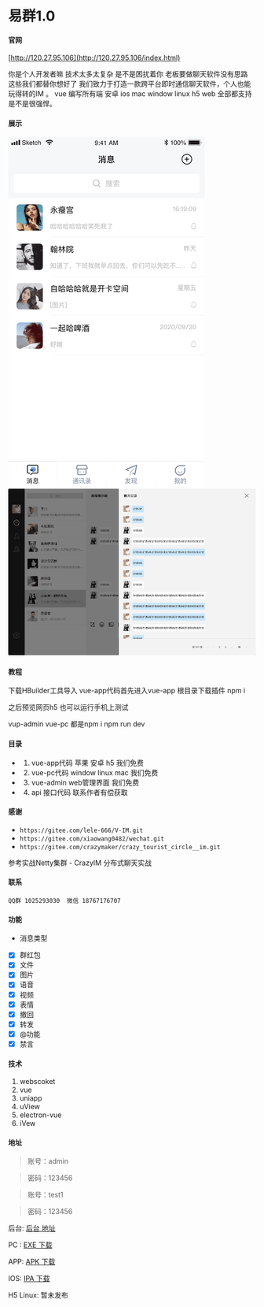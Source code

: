 # 易群1.0

#### 官网
[http://120.27.95.106](http://120.27.95.106/index.html) 

你是个人开发者嘛 技术太多太复杂 是不是困扰着你 老板要做聊天软件没有思路 这些我们都替你想好了 我们致力于打造一款跨平台即时通信聊天软件，个人也能玩得转的IM 。 vue 编写所有端 安卓 ios mac window linux h5 web 全部都支持 是不是很强悍。

#### 展示

![2](doc/img/2.png)
![9](doc/img/8.png)


#### 教程

下载HBuilder工具导入 vue-app代码首先进入vue-app 根目录下载插件 npm i

之后预览网页h5 也可以运行手机上测试


vup-admin vue-pc 都是npm i
 npm run dev

#### 目录

- 1.  vue-app代码 苹果 安卓 h5 我们免费
- 2.  vue-pc代码 window linux mac 我们免费
- 3.  vue-admin web管理界面 我们免费
- 4.  api 接口代码 联系作者有偿获取


#### 感谢
- `https://gitee.com/lele-666/V-IM.git` 
- `https://gitee.com/xiaowang0482/wechat.git`
- `https://gitee.com/crazymaker/crazy_tourist_circle__im.git`

参考实战Netty集群 - CrazyIM 分布式聊天实战
#### 联系
`QQ群 1025293030 
微信 18767176707`

#### 功能
- 消息类型
- [x] 群红包 
- [x] 文件
- [x] 图片 
- [x] 语音 
- [x] 视频 
- [x] 表情 
- [x] 撤回 
- [x] 转发 
- [x] @功能
- [x] 禁言

#### 技术
1. webscoket
1. vue
1. uniapp 
1. uView
1. electron-vue
1. iVew

#### 地址

> 账号：admin

> 密码：123456


> 账号：test1

> 密码：123456

后台: [后台 地址](http://120.27.95.106/index.html) 

PC : [EXE 下载](http://120.27.95.106/yiqun_pc_1.0.0.exe)

APP: [APK 下载](http://120.27.95.106/yiqun_android_1.0.0.apk)

IOS: [IPA 下载](http://120.27.95.106/yiqun_ios_1.0.0.ipa)

H5 Linux: 暂未发布 









